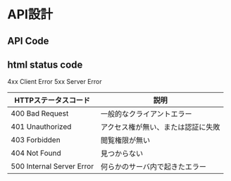 # API設計

## API Code


## html status code

4xx Client Error
5xx Server Error


| HTTPステータスコード | 説明 |
| - | - |
| 400 Bad Request | 一般的なクライアントエラー |
| 401 Unauthorized | アクセス権が無い、または認証に失敗 |
| 403 Forbidden | 閲覧権限が無い |
| 404 Not Found | 見つからない |
| 500 Internal Server Error | 何らかのサーバ内で起きたエラー |


